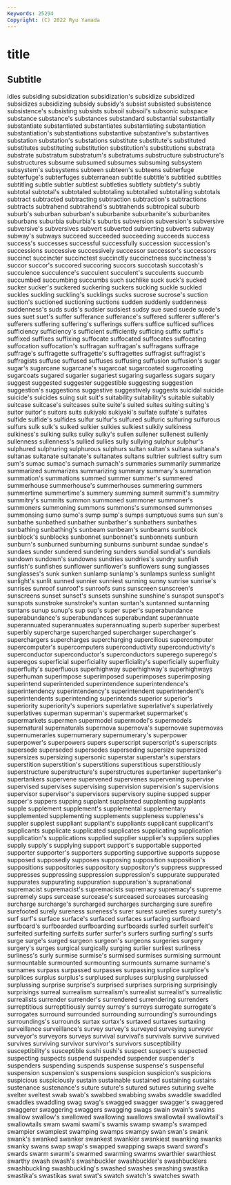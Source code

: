 ```yaml
---
Keywords: 25294
Copyright: (C) 2022 Ryu Yamada
---
```



# title

## Subtitle
idies subsiding subsidization subsidization's subsidize subsidized subsidizes subsidizing subsidy subsidy's
subsist subsisted subsistence subsistence's subsisting subsists subsoil subsoil's subsonic subspace
substance substance's substances substandard substantial substantially substantiate substantiated substantiates substantiating
substantiation substantiation's substantiations substantive substantive's substantives substation substation's substations substitute
substitute's substituted substitutes substituting substitution substitution's substitutions substrata substrate substratum
substratum's substratums substructure substructure's substructures subsume subsumed subsumes subsuming subsystem
subsystem's subsystems subteen subteen's subteens subterfuge subterfuge's subterfuges subterranean subtitle
subtitle's subtitled subtitles subtitling subtle subtler subtlest subtleties subtlety subtlety's
subtly subtotal subtotal's subtotaled subtotaling subtotalled subtotalling subtotals subtract subtracted
subtracting subtraction subtraction's subtractions subtracts subtrahend subtrahend's subtrahends subtropical suburb
suburb's suburban suburban's suburbanite suburbanite's suburbanites suburbans suburbia suburbia's suburbs
subversion subversion's subversive subversive's subversives subvert subverted subverting subverts subway
subway's subways succeed succeeded succeeding succeeds success success's successes successful
successfully succession succession's successions successive successively successor successor's successors succinct
succincter succinctest succinctly succinctness succinctness's succor succor's succored succoring succors
succotash succotash's succulence succulence's succulent succulent's succulents succumb succumbed succumbing
succumbs such suchlike suck suck's sucked sucker sucker's suckered suckering
suckers sucking suckle suckled suckles suckling suckling's sucklings sucks sucrose
sucrose's suction suction's suctioned suctioning suctions sudden suddenly suddenness suddenness's
suds suds's sudsier sudsiest sudsy sue sued suede suede's sues
suet suet's suffer sufferance sufferance's suffered sufferer sufferer's sufferers suffering
suffering's sufferings suffers suffice sufficed suffices sufficiency sufficiency's sufficient sufficiently
sufficing suffix suffix's suffixed suffixes suffixing suffocate suffocated suffocates suffocating
suffocation suffocation's suffragan suffragan's suffragans suffrage suffrage's suffragette suffragette's suffragettes
suffragist suffragist's suffragists suffuse suffused suffuses suffusing suffusion suffusion's sugar
sugar's sugarcane sugarcane's sugarcoat sugarcoated sugarcoating sugarcoats sugared sugarier sugariest
sugaring sugarless sugars sugary suggest suggested suggester suggestible suggesting suggestion
suggestion's suggestions suggestive suggestively suggests suicidal suicide suicide's suicides suing
suit suit's suitability suitability's suitable suitably suitcase suitcase's suitcases suite
suite's suited suites suiting suiting's suitor suitor's suitors suits sukiyaki
sukiyaki's sulfate sulfate's sulfates sulfide sulfide's sulfides sulfur sulfur's sulfured
sulfuric sulfuring sulfurous sulfurs sulk sulk's sulked sulkier sulkies sulkiest
sulkily sulkiness sulkiness's sulking sulks sulky sulky's sullen sullener sullenest
sullenly sullenness sullenness's sullied sullies sully sullying sulphur sulphur's sulphured
sulphuring sulphurous sulphurs sultan sultan's sultana sultana's sultanas sultanate sultanate's
sultanates sultans sultrier sultriest sultry sum sum's sumac sumac's sumach
sumach's summaries summarily summarize summarized summarizes summarizing summary summary's summation
summation's summations summed summer summer's summered summerhouse summerhouse's summerhouses summering
summers summertime summertime's summery summing summit summit's summitry summitry's summits
summon summoned summoner summoner's summoners summoning summons summons's summonsed summonses
summonsing sumo sumo's sump sump's sumps sumptuous sums sun sun's
sunbathe sunbathed sunbather sunbather's sunbathers sunbathes sunbathing sunbathing's sunbeam sunbeam's
sunbeams sunblock sunblock's sunblocks sunbonnet sunbonnet's sunbonnets sunburn sunburn's sunburned
sunburning sunburns sunburnt sundae sundae's sundaes sunder sundered sundering sunders
sundial sundial's sundials sundown sundown's sundowns sundries sundries's sundry sunfish
sunfish's sunfishes sunflower sunflower's sunflowers sung sunglasses sunglasses's sunk sunken
sunlamp sunlamp's sunlamps sunless sunlight sunlight's sunlit sunned sunnier sunniest
sunning sunny sunrise sunrise's sunrises sunroof sunroof's sunroofs suns sunscreen
sunscreen's sunscreens sunset sunset's sunsets sunshine sunshine's sunspot sunspot's sunspots
sunstroke sunstroke's suntan suntan's suntanned suntanning suntans sunup sunup's sup
sup's super super's superabundance superabundance's superabundances superabundant superannuate superannuated superannuates
superannuating superb superber superbest superbly supercharge supercharged supercharger supercharger's superchargers
supercharges supercharging supercilious supercomputer supercomputer's supercomputers superconductivity superconductivity's superconductor superconductor's
superconductors superego superego's superegos superficial superficiality superficiality's superficially superfluity superfluity's
superfluous superhighway superhighway's superhighways superhuman superimpose superimposed superimposes superimposing superintend
superintended superintendence superintendence's superintendency superintendency's superintendent superintendent's superintendents superintending superintends
superior superior's superiority superiority's superiors superlative superlative's superlatively superlatives superman
superman's supermarket supermarket's supermarkets supermen supermodel supermodel's supermodels supernatural supernaturals
supernova supernova's supernovae supernovas supernumeraries supernumerary supernumerary's superpower superpower's superpowers
supers superscript superscript's superscripts supersede superseded supersedes superseding supersize supersized
supersizes supersizing supersonic superstar superstar's superstars superstition superstition's superstitions superstitious
superstitiously superstructure superstructure's superstructures supertanker supertanker's supertankers supervene supervened supervenes
supervening supervise supervised supervises supervising supervision supervision's supervisions supervisor supervisor's
supervisors supervisory supine supped supper supper's suppers supping supplant supplanted
supplanting supplants supple supplement supplement's supplemental supplementary supplemented supplementing supplements
suppleness suppleness's suppler supplest suppliant suppliant's suppliants supplicant supplicant's supplicants
supplicate supplicated supplicates supplicating supplication supplication's supplications supplied supplier supplier's
suppliers supplies supply supply's supplying support support's supportable supported supporter
supporter's supporters supporting supportive supports suppose supposed supposedly supposes supposing
supposition supposition's suppositions suppositories suppository suppository's suppress suppressed suppresses suppressing
suppression suppression's suppurate suppurated suppurates suppurating suppuration suppuration's supranational supremacist
supremacist's supremacists supremacy supremacy's supreme supremely sups surcease surcease's surceased
surceases surceasing surcharge surcharge's surcharged surcharges surcharging sure surefire surefooted
surely sureness sureness's surer surest sureties surety surety's surf surf's
surface surface's surfaced surfaces surfacing surfboard surfboard's surfboarded surfboarding surfboards
surfed surfeit surfeit's surfeited surfeiting surfeits surfer surfer's surfers surfing
surfing's surfs surge surge's surged surgeon surgeon's surgeons surgeries surgery
surgery's surges surgical surgically surging surlier surliest surliness surliness's surly
surmise surmise's surmised surmises surmising surmount surmountable surmounted surmounting surmounts
surname surname's surnames surpass surpassed surpasses surpassing surplice surplice's surplices
surplus surplus's surplused surpluses surplusing surplussed surplussing surprise surprise's surprised
surprises surprising surprisingly surprisings surreal surrealism surrealism's surrealist surrealist's surrealistic
surrealists surrender surrender's surrendered surrendering surrenders surreptitious surreptitiously surrey surrey's
surreys surrogate surrogate's surrogates surround surrounded surrounding surrounding's surroundings surroundings's
surrounds surtax surtax's surtaxed surtaxes surtaxing surveillance surveillance's survey survey's
surveyed surveying surveyor surveyor's surveyors surveys survival survival's survivals survive
survived survives surviving survivor survivor's survivors susceptibility susceptibility's susceptible sushi
sushi's suspect suspect's suspected suspecting suspects suspend suspended suspender suspender's
suspenders suspending suspends suspense suspense's suspenseful suspension suspension's suspensions suspicion
suspicion's suspicions suspicious suspiciously sustain sustainable sustained sustaining sustains sustenance
sustenance's suture suture's sutured sutures suturing svelte svelter sveltest swab
swab's swabbed swabbing swabs swaddle swaddled swaddles swaddling swag swag's
swagged swagger swagger's swaggered swaggerer swaggering swaggers swagging swags swain
swain's swains swallow swallow's swallowed swallowing swallows swallowtail swallowtail's swallowtails
swam swami swami's swamis swamp swamp's swamped swampier swampiest swamping
swamps swampy swan swan's swank swank's swanked swanker swankest swankier
swankiest swanking swanks swanky swans swap swap's swapped swapping swaps
sward sward's swards swarm swarm's swarmed swarming swarms swarthier swarthiest
swarthy swash swash's swashbuckler swashbuckler's swashbucklers swashbuckling swashbuckling's swashed swashes
swashing swastika swastika's swastikas swat swat's swatch swatch's swatches swath
